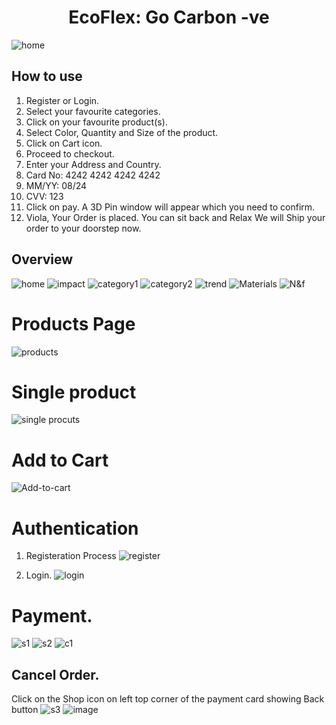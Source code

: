 <div align="center">
  <h1> EcoFlex: Go Carbon -ve </h1> 
</div>


![home](https://user-images.githubusercontent.com/73132031/150625250-19b58aca-b2cf-448e-ab97-c184b13124a3.png)

## How to use 
1) Register or Login.
2) Select your favourite categories.
3) Click on your favourite product(s).
4) Select Color, Quantity and Size of the product.
5) Click on Cart icon.
6) Proceed to checkout.
7) Enter your Address and Country.
8) Card No: 4242 4242 4242 4242
9) MM/YY: 08/24 
10) CVV: 123
11) Click on pay. A 3D Pin window will appear which you need to confirm.
12) Viola, Your Order is placed. You can sit back and Relax We will Ship your order to your doorstep now.

## Overview 

![home](https://user-images.githubusercontent.com/73132031/150625392-9b4aa771-c8df-4045-8004-257279c6b40e.png)
![impact](https://user-images.githubusercontent.com/73132031/150625403-bfa6dd2e-9967-4c22-a7c7-31afe165769c.png)
![category1](https://user-images.githubusercontent.com/73132031/150625424-47e8b523-5dec-45b6-b0ff-1cb6cdfc9bce.png)
![category2](https://user-images.githubusercontent.com/73132031/150625408-ee1b4fdf-56a5-4491-a1aa-0fe314cb1a27.png)
![trend](https://user-images.githubusercontent.com/73132031/150625419-8c23b6c6-0938-4b98-a274-fc541b5fc1f9.png)
![Materials](https://user-images.githubusercontent.com/73132031/150625433-538e609d-db39-42fc-9e3c-8760a3a9da27.png)
![N&f](https://user-images.githubusercontent.com/73132031/150625440-14e83ab7-ff15-4b30-b54a-7a8d2363adfd.png)

##
# Products Page
![products](https://user-images.githubusercontent.com/73132031/150625486-e0f00494-0294-4071-b135-cfed33307f28.png)
##
# Single product
![single procuts](https://user-images.githubusercontent.com/73132031/150625498-4aa18cc9-6402-4adc-bcdd-03d3f6934621.png)
##
# Add to Cart
![Add-to-cart](https://user-images.githubusercontent.com/73132031/150625526-4ac4d4f1-b27f-44f3-b027-2cdb72a7a2f9.png)
##
# Authentication 
1) Registeration Process 
![register](https://user-images.githubusercontent.com/73132031/150625566-d7469ebc-25e9-4fcd-8d07-3613e634a6f3.png)

2) Login.
![login](https://user-images.githubusercontent.com/73132031/150625575-287963fb-3e0a-4c79-975e-df3bac20cf49.png)
##
# Payment.
![s1](https://user-images.githubusercontent.com/73132031/150625699-5b6f7282-37b6-494a-a195-12d2b7d69dc1.png)
![s2](https://user-images.githubusercontent.com/73132031/150625747-62e18cec-5853-414c-9424-52416f8e1c0d.png)
![c1](https://user-images.githubusercontent.com/73132031/150625752-b5bf0324-67f5-4e02-8100-c0c6dce94680.png)


## Cancel Order.
Click on the Shop icon on left top corner of the payment card showing Back button
![s3](https://user-images.githubusercontent.com/73132031/150625775-fa5a4d51-1fc8-422c-acea-e2ddc19774f8.png)
![image](https://user-images.githubusercontent.com/73132031/150625807-203bb83e-ade5-4ce9-8151-1ad955a40ad5.png)
